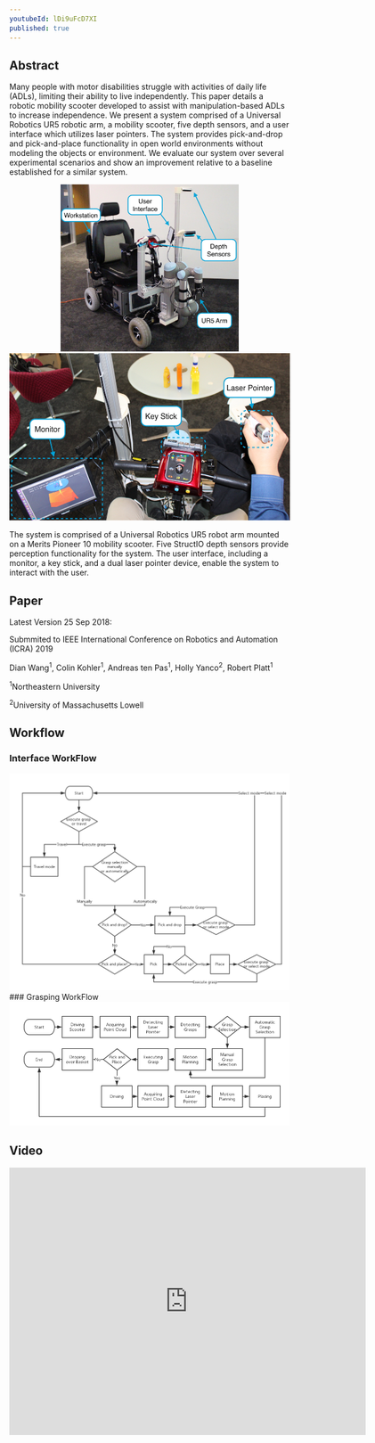 ```yaml
---
youtubeId: lDi9uFcD7XI
published: true
---
```


## Abstract
Many people with motor disabilities struggle with activities of daily life (ADLs), limiting their ability to live independently. This paper details a robotic mobility scooter developed to assist with manipulation-based ADLs to increase independence. We present a system comprised of a Universal Robotics UR5 robotic arm, a mobility scooter, five depth sensors, and a user interface which utilizes laser pointers. The system provides pick-and-drop and pick-and-place functionality in open world environments without modeling the objects or environment. We evaluate our system over several experimental scenarios and show an improvement relative to a baseline established for a similar system.

<div style="text-align:center">
	<img src="img/system.JPG" alt="system" height="300"/>
  	<img src="img/interface.JPG" alt="system" height="300"/>
</div>

The system is comprised of a Universal Robotics UR5 robot arm mounted on a Merits Pioneer 10 mobility scooter. Five StructIO depth sensors provide perception functionality for the system. The user interface, including a monitor, a key stick, and a dual laser pointer device, enable the system to interact with the user.

## Paper
Latest Version 25 Sep 2018:

Submmited to IEEE International Conference on Robotics and Automation (ICRA) 2019

Dian Wang<sup>1</sup>, Colin Kohler<sup>1</sup>, Andreas ten Pas<sup>1</sup>, Holly Yanco<sup>2</sup>, Robert Platt<sup>1</sup>


<sup>1</sup>Northeastern University

<sup>2</sup>University of Massachusetts Lowell

## Workflow
### Interface WorkFlow
<div style="text-align:center">
	<img src="img/interface.png" alt="interface_flow" width="700"/>
</div>
### Grasping WorkFlow
<div style="text-align:center">
	<img src="img/grasping.png" alt="grasping_flow" width="700"/>
</div>

## Video
<div style="text-align:center">
	<iframe width="640" height="480" src="https://www.youtube.com/embed/-FqXRtMlc4U" frameborder="0" allow="autoplay; encrypted-media" allowfullscreen></iframe>
</div>
